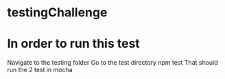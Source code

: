 # testingChallenge
# In order to run this test
Navigate to the testing folder
Go to the test directory
npm test
That should run the 2 test in mocha